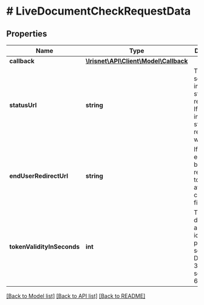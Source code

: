 # # LiveDocumentCheckRequestData

## Properties

Name | Type | Description | Notes
------------ | ------------- | ------------- | -------------
**callback** | [**\Irisnet\API\Client\Model\Callback**](Callback.md) |  |
**statusUrl** | **string** | The URL to send the intermediate status requests to. If not set, no intermediate status requests will be sent. | [optional]
**endUserRedirectUrl** | **string** | If set the enduser is being redirected to this URL after the check is finished. | [optional]
**tokenValidityInSeconds** | **int** | The validity duration of a started ident process in seconds. Defaults to 3600 seconds &#x3D; 60 minutes. | [optional]

[[Back to Model list]](../../README.md#models) [[Back to API list]](../../README.md#endpoints) [[Back to README]](../../README.md)
